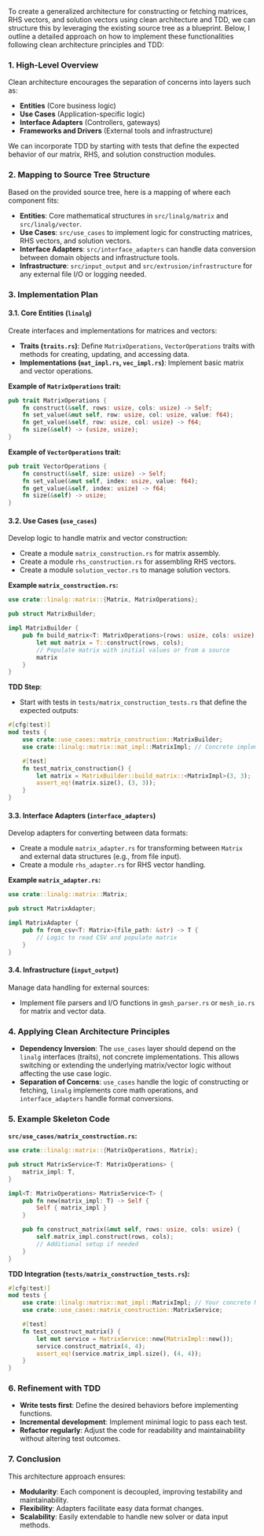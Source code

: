 To create a generalized architecture for constructing or fetching matrices, RHS vectors, and solution vectors using clean architecture and TDD, we can structure this by leveraging the existing source tree as a blueprint. Below, I outline a detailed approach on how to implement these functionalities following clean architecture principles and TDD:

### 1. **High-Level Overview**

Clean architecture encourages the separation of concerns into layers such as:
- **Entities** (Core business logic)
- **Use Cases** (Application-specific logic)
- **Interface Adapters** (Controllers, gateways)
- **Frameworks and Drivers** (External tools and infrastructure)

We can incorporate TDD by starting with tests that define the expected behavior of our matrix, RHS, and solution construction modules.

### 2. **Mapping to Source Tree Structure**

Based on the provided source tree, here is a mapping of where each component fits:
- **Entities**: Core mathematical structures in `src/linalg/matrix` and `src/linalg/vector`.
- **Use Cases**: `src/use_cases` to implement logic for constructing matrices, RHS vectors, and solution vectors.
- **Interface Adapters**: `src/interface_adapters` can handle data conversion between domain objects and infrastructure tools.
- **Infrastructure**: `src/input_output` and `src/extrusion/infrastructure` for any external file I/O or logging needed.

### 3. **Implementation Plan**

#### 3.1. **Core Entities (`linalg`)**
Create interfaces and implementations for matrices and vectors:
- **Traits (`traits.rs`)**: Define `MatrixOperations`, `VectorOperations` traits with methods for creating, updating, and accessing data.
- **Implementations (`mat_impl.rs`, `vec_impl.rs`)**: Implement basic matrix and vector operations.

**Example of `MatrixOperations` trait:**
```rust
pub trait MatrixOperations {
    fn construct(&self, rows: usize, cols: usize) -> Self;
    fn set_value(&mut self, row: usize, col: usize, value: f64);
    fn get_value(&self, row: usize, col: usize) -> f64;
    fn size(&self) -> (usize, usize);
}
```

**Example of `VectorOperations` trait:**
```rust
pub trait VectorOperations {
    fn construct(&self, size: usize) -> Self;
    fn set_value(&mut self, index: usize, value: f64);
    fn get_value(&self, index: usize) -> f64;
    fn size(&self) -> usize;
}
```

#### 3.2. **Use Cases (`use_cases`)**
Develop logic to handle matrix and vector construction:
- Create a module `matrix_construction.rs` for matrix assembly.
- Create a module `rhs_construction.rs` for assembling RHS vectors.
- Create a module `solution_vector.rs` to manage solution vectors.

**Example `matrix_construction.rs`:**
```rust
use crate::linalg::matrix::{Matrix, MatrixOperations};

pub struct MatrixBuilder;

impl MatrixBuilder {
    pub fn build_matrix<T: MatrixOperations>(rows: usize, cols: usize) -> T {
        let mut matrix = T::construct(rows, cols);
        // Populate matrix with initial values or from a source
        matrix
    }
}
```

**TDD Step**:
- Start with tests in `tests/matrix_construction_tests.rs` that define the expected outputs:
```rust
#[cfg(test)]
mod tests {
    use crate::use_cases::matrix_construction::MatrixBuilder;
    use crate::linalg::matrix::mat_impl::MatrixImpl; // Concrete implementation

    #[test]
    fn test_matrix_construction() {
        let matrix = MatrixBuilder::build_matrix::<MatrixImpl>(3, 3);
        assert_eq!(matrix.size(), (3, 3));
    }
}
```

#### 3.3. **Interface Adapters (`interface_adapters`)**
Develop adapters for converting between data formats:
- Create a module `matrix_adapter.rs` for transforming between `Matrix` and external data structures (e.g., from file input).
- Create a module `rhs_adapter.rs` for RHS vector handling.

**Example `matrix_adapter.rs`:**
```rust
use crate::linalg::matrix::Matrix;

pub struct MatrixAdapter;

impl MatrixAdapter {
    pub fn from_csv<T: Matrix>(file_path: &str) -> T {
        // Logic to read CSV and populate matrix
    }
}
```

#### 3.4. **Infrastructure (`input_output`)**
Manage data handling for external sources:
- Implement file parsers and I/O functions in `gmsh_parser.rs` or `mesh_io.rs` for matrix and vector data.

### 4. **Applying Clean Architecture Principles**

- **Dependency Inversion**: The `use_cases` layer should depend on the `linalg` interfaces (traits), not concrete implementations. This allows switching or extending the underlying matrix/vector logic without affecting the use case logic.
- **Separation of Concerns**: `use_cases` handle the logic of constructing or fetching, `linalg` implements core math operations, and `interface_adapters` handle format conversions.

### 5. **Example Skeleton Code**

**`src/use_cases/matrix_construction.rs`:**
```rust
use crate::linalg::matrix::{MatrixOperations, Matrix};

pub struct MatrixService<T: MatrixOperations> {
    matrix_impl: T,
}

impl<T: MatrixOperations> MatrixService<T> {
    pub fn new(matrix_impl: T) -> Self {
        Self { matrix_impl }
    }

    pub fn construct_matrix(&mut self, rows: usize, cols: usize) {
        self.matrix_impl.construct(rows, cols);
        // Additional setup if needed
    }
}
```

**TDD Integration (`tests/matrix_construction_tests.rs`):**
```rust
#[cfg(test)]
mod tests {
    use crate::linalg::matrix::mat_impl::MatrixImpl; // Your concrete Matrix implementation
    use crate::use_cases::matrix_construction::MatrixService;

    #[test]
    fn test_construct_matrix() {
        let mut service = MatrixService::new(MatrixImpl::new());
        service.construct_matrix(4, 4);
        assert_eq!(service.matrix_impl.size(), (4, 4));
    }
}
```

### 6. **Refinement with TDD**
- **Write tests first**: Define the desired behaviors before implementing functions.
- **Incremental development**: Implement minimal logic to pass each test.
- **Refactor regularly**: Adjust the code for readability and maintainability without altering test outcomes.

### 7. **Conclusion**
This architecture approach ensures:
- **Modularity**: Each component is decoupled, improving testability and maintainability.
- **Flexibility**: Adapters facilitate easy data format changes.
- **Scalability**: Easily extendable to handle new solver or data input methods.